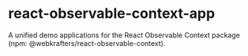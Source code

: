 # react-observable-context-app
A unified demo applications for the React Observable Context package (npm: @webkrafters/react-observable-context).
